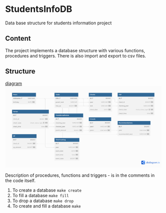 # StudentsInfoDB

Data base structure for students information project

## Content 

The project implements a database structure with various functions, procedures and triggers.
There is also import and export to csv files.

## Structure

[diagram](https://dbdiagram.io/d/64f6d45202bd1c4a5ef99d2c)
<img title="diagram" src="./images/diagram.png">

Description of procedures, functions and triggers - is in the comments in the code itself.

1. To create a database `make create`
2. To fill a database `make fill`
3. To drop a database `make drop`
4. To create and fill a database `make`
